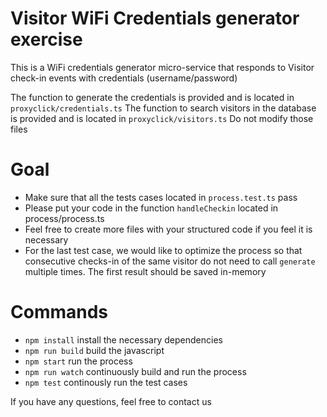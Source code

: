 # Visitor WiFi Credentials generator exercise

This is a WiFi credentials generator micro-service that responds to Visitor check-in events with credentials (username/password)

The function to generate the credentials is provided and is located in `proxyclick/credentials.ts`
The function to search visitors in the database is provided and is located in `proxyclick/visitors.ts`
Do not modify those files

# Goal

* Make sure that all the tests cases located in `process.test.ts` pass
* Please put your code in the function `handleCheckin` located in process/process.ts
* Feel free to create more files with your structured code if you feel it is necessary
* For the last test case, we would like to optimize the process so that consecutive checks-in of the same visitor do not need to call `generate` multiple times. The first result should be saved in-memory

# Commands

* `npm install` install the necessary dependencies
* `npm run build` build the javascript
* `npm start` run the process
* `npm run watch` continuously build and run the process
* `npm test` continously run the test cases

If you have any questions, feel free to contact us